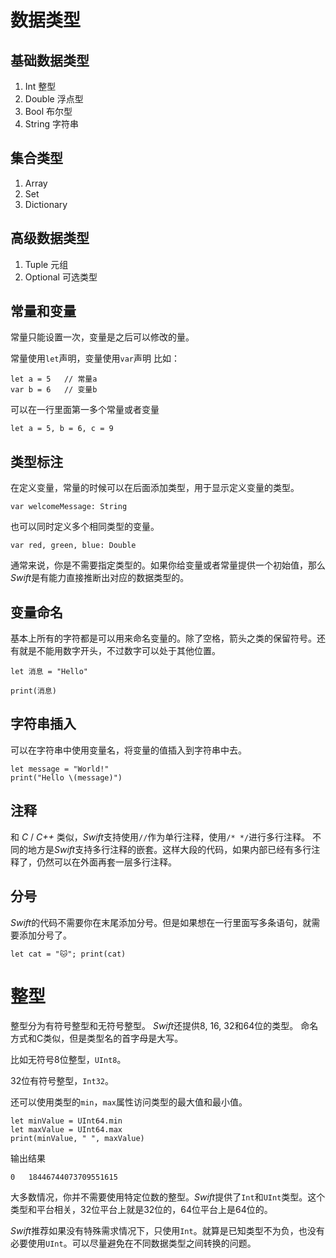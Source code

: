 # 数据类型

## 基础数据类型

1. Int 整型
1. Double 浮点型
1. Bool 布尔型
1. String 字符串

## 集合类型

1. Array
1. Set
1. Dictionary

## 高级数据类型

1. Tuple 元组
2. Optional 可选类型

## 常量和变量

常量只能设置一次，变量是之后可以修改的量。

常量使用`let`声明，变量使用`var`声明
比如：

```
let a = 5   // 常量a
var b = 6   // 变量b
```

可以在一行里面第一多个常量或者变量

```
let a = 5, b = 6, c = 9
```

## 类型标注

在定义变量，常量的时候可以在后面添加类型，用于显示定义变量的类型。

```
var welcomeMessage: String
```

也可以同时定义多个相同类型的变量。

```
var red, green, blue: Double
```

通常来说，你是不需要指定类型的。如果你给变量或者常量提供一个初始值，那么*Swift*是有能力直接推断出对应的数据类型的。

## 变量命名

基本上所有的字符都是可以用来命名变量的。除了空格，箭头之类的保留符号。还有就是不能用数字开头，不过数字可以处于其他位置。

```
let 消息 = "Hello"

print(消息)
```

## 字符串插入

可以在字符串中使用变量名，将变量的值插入到字符串中去。

```
let message = "World!"
print("Hello \(message)")
```

## 注释

和 *C* / *C++* 类似，*Swift*支持使用`//`作为单行注释，使用`/* */`进行多行注释。
不同的地方是*Swift*支持多行注释的嵌套。这样大段的代码，如果内部已经有多行注释了，仍然可以在外面再套一层多行注释。

## 分号

*Swift*的代码不需要你在末尾添加分号。但是如果想在一行里面写多条语句，就需要添加分号了。

```
let cat = "🐱"; print(cat)
```

# 整型

整型分为有符号整型和无符号整型。
*Swift*还提供8, 16, 32和64位的类型。
命名方式和C类似，但是类型名的首字母是大写。

比如无符号8位整型，`UInt8`。

32位有符号整型，`Int32`。

还可以使用类型的`min`，`max`属性访问类型的最大值和最小值。

```
let minValue = UInt64.min
let maxValue = UInt64.max
print(minValue, " ", maxValue)
```

输出结果
```
0   18446744073709551615
```

大多数情况，你并不需要使用特定位数的整型。*Swift*提供了`Int`和`UInt`类型。这个类型和平台相关，32位平台上就是32位的，64位平台上是64位的。

*Swift*推荐如果没有特殊需求情况下，只使用`Int`。就算是已知类型不为负，也没有必要使用`UInt`。可以尽量避免在不同数据类型之间转换的问题。





